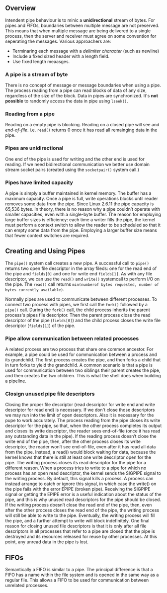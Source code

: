 ## Overview
Intendent pipe behaviour is to minic a **unidirectional** stream of bytes.
For pipes and FIFOs, boundaries between multiple message are not preserved. This means that when multiple message are being delivered to a single process, then the server and receiver must agree on some convention for seperating the messages. Various approachers are:
- Terminaring each message with a *delimiter character* (such as newline)
- Include a fixed sized header with a length field.
- Use fixed length meaasges.

### A pipe is a stream of byte
There is no concept of message or message boundaries when using a pipe. The  process reading from a pipe can read blocks of data of any size, regardless of the size of the block. Data in pipes are synchronized. It's **not possible** to randomly access the data in pipe using `lseek()`.

### Reading from a pipe
Reading on a empty pipe is blocking. Reading on a closed pipe will see and *end-of-file*. i.e. `read()` returns 0 once it has read all remainging data in the pipe.

### Pipes are unidirectional
One end of the pipe is used for writing and the other end is used for reading. If we need bidirectional communication we better use domain stream socket pairs (created using the `socketpair()` system call.)

### Pipes have limited capacity
A pipe is simply a buffer maintained in kernel memory. The buffer has a maximum capacity. Once a pipe is full, write operations blocks until reader removes some data from the pipe.
Since Linux 2.6.11 the pipe capacity is 65,536 bytes.
In theory, there is no reason why a pipe couldn’t operate with smaller capacities, even with a single-byte buffer. The reason for employing large buffer sizes is efficiency: each time a writer fills the pipe, the kernel must perform a context switch to allow the reader to be scheduled so that it can empty some data from the pipe. Employing a larger buffer size means that fewer context switches are required.

## Creating and Using Pipes
The `pipe()` system call creates a new pipe. A successful call to `pipe()` returns two open file descriptor in the array fileds: one for the read end of the pipe and `fields[0]` and one for write end `fields[1]`.
As with any file descriptor, we can use the `read()` and `write()` systemcall to perform I/O on the pipe.
The `read()` call returns `min(numberof bytes requested, number of bytes currently available)`.

Normally pipes are used to communicate between different processes. To connect two process with pipes, we first call the `fork()` followed by a `pipe()` call. During the `fork()` call, the child process inherits the parent process's pipes file descriptor. Then the parent process close the read descriptor of the pipe (`fields[0]`) and the child process closes the write file descriptor (`fields[1]`) of the pipe.

### Pipe allow communication between related processes
A related process are two process that share one common ancestor. For example, a pipe could be used for communication between a process and its grandchild. The first process creates the pipe, and then forks a child that in turn forks to yield the grandchild. A common scenario is that a pipe is used for communication between two siblings their parent creates the pipe, and then creates the two children. This is what the shell does when building a pipeline.

### Closign unused pipe file descriptors
Closing the proper file descriptor (read descriptor for write end and write descriptor for read end) is necessary. If we don't close those descriptors we may run into the limit of open descriptors. Also it is necessary for the pupe to work accurately.
The process reading from the pipe closes its write descriptor for the pipe, so that, when the other process completes its output and closes its write descriptor, the reader sees end-of-file (once it has read any outstanding data in the pipe).
If the reading process doesn’t close the write end of the pipe, then, after the other process closes its write descriptor, the reader won’t see end-of-file, even after it has read all data from the pipe. Instead, a read() would block waiting for data, because the kernel knows that there is still at least one write descriptor open for the pipe.
The writing process closes its read descriptor for the pipe for a different reason. When a process tries to write to a pipe for which no process has an open read descriptor, the kernel sends the SIGPIPE signal to the writing process. By default, this signal kills a process. A process can instead arrange to catch or ignore this signal, in which case the write() on the pipe fails with the error EPIPE (broken pipe). Receiving the SIGPIPE signal or getting the EPIPE error is a useful indication about the status of the pipe, and this is why unused read descriptors for the pipe should be closed.
If the writing process doesn’t close the read end of the pipe, then, even after the other process closes the read end of the pipe, the writing process will still be able to write to the pipe. Eventually, the writing process will fill the pipe, and a further attempt to write will block indefinitely.
One final reason for closing unused file descriptors is that it is only after all file descriptors in all processes that refer to a pipe are closed that the pipe is destroyed and its resources released for reuse by other processes. At this point, any unread data in the pipe is lost.

## FIFOs
Semantically a FIFO is similar to a pipe. The principal difference is that a FIFO has a name within the file system and is opened in the same way as a regular file. This allows a FIFO to be used for communication between unrelated processes.

